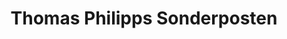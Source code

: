 ---
title: "Thomas Philipps Sonderposten"
url: /minden/thomas-philipps-sonderposten/
shop: Kramladen
---